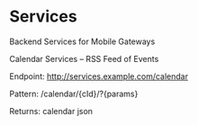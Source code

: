Services
========

Backend Services for Mobile Gateways

Calendar Services – RSS Feed of Events

Endpoint: http://services.example.com/calendar

Pattern: /calendar/{cId}/?{params}

Returns: calendar json
